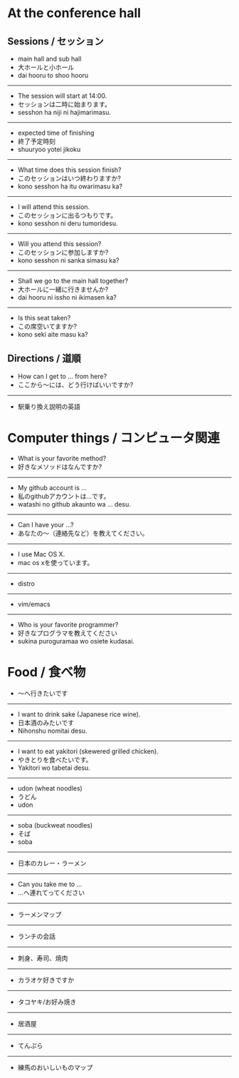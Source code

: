 # At the conference hall

## Sessions / セッション

+ main hall and sub hall
+ 大ホールと小ホール
+ dai hooru to shoo hooru

***

+ The session will start at 14:00.
+ セッションは二時に始まります。
+ sesshon ha niji ni hajimarimasu.

***

+ expected time of finishing
+ 終了予定時刻
+ shuuryoo yotei jikoku

***

+ What time does this session finish?
+ このセッションはいつ終わりますか?
+ kono sesshon ha itu owarimasu ka?

***

+ I will attend this session.
+ このセッションに出るつもりです。
+ kono sesshon ni deru tumoridesu.

***

+ Will you attend this session?
+ このセッションに参加しますか?
+ kono sesshon ni sanka simasu ka?

***

+ Shall we go to the main hall together?
+ 大ホールに一緒に行きませんか?
+ dai hooru ni issho ni ikimasen ka?

***

+ Is this seat taken?
+ この席空いてますか?
+ kono seki aite masu ka?


## Directions / 道順

+ How can I get to ... from here?
+ ここから〜には、どう行けばいいですか?

***

+ 駅乗り換え説明の英語


# Computer things / コンピュータ関連

+ What is your favorite method?
+ 好きなメソッドはなんですか?

***

+ My github account is ... 
+ 私のgithubアカウントは...です。
+ watashi no github akaunto wa ... desu.

***

+ Can I have your ...?
+ あなたの〜（連絡先など）を教えてください。

***

+ I use Mac OS X.
+ mac os xを使っています。

***

+ distro

***

+ vim/emacs

***

+ Who is your favorite programmer?
+ 好きなプログラマを教えてください
+ sukina puroguramaa wo osiete kudasai.


# Food / 食べ物

+ 〜へ行きたいです

***

+ I want to drink sake (Japanese rice wine).
+ 日本酒のみたいです
+ Nihonshu nomitai desu.

***

+ I want to eat yakitori (skewered grilled chicken).
+ やきとりを食べたいです。
+ Yakitori wo tabetai desu.

***

+ udon (wheat noodles)
+ うどん
+ udon

***

+ soba (buckweat noodles)
+ そば
+ soba

***

+ 日本のカレー・ラーメン

***

+ Can you take me to ...
+ ...へ連れてってください

***

+ ラーメンマップ

***

+ ランチの会話

***

+ 刺身、寿司、焼肉

***

+ カラオケ好きですか

***

+ タコヤキ/お好み焼き

***

+ 居酒屋

***

+ てんぷら

***

+ 練馬のおいしいものマップ


